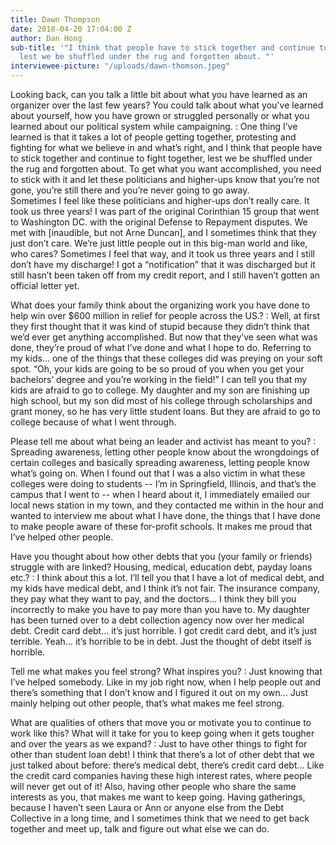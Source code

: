 ```yaml
---
title: Dawn Thompson
date: 2018-04-20 17:04:00 Z
author: Dan Hong
sub-title: '"I think that people have to stick together and continue to fight together,
  lest we be shuffled under the rug and forgotten about. "'
interviewee-picture: "/uploads/dawn-thomson.jpeg"
---
```


Looking back, can you talk a little bit about what you have learned as an organizer over the last few years? You could talk about what you've learned about yourself, how you have grown or struggled personally or what you learned about our political system while campaigning.
: One thing I’ve learned is that it takes a lot of people getting together, protesting and fighting for what we believe in and what’s right, and I think that people have to stick together and continue to fight together, lest we be shuffled under the rug and forgotten about. To get what you want accomplished, you need to stick with it and let these politicians and higher-ups know that you’re not gone, you’re still there and you’re never going to go away.  
Sometimes I feel like these politicians and higher-ups don’t really care. It took us three years! I was part of the original Corinthian 15 group that went to Washington DC. with the original Defense to Repayment disputes. We met with [inaudible, but not Arne Duncan], and I sometimes think that they just don’t care. We’re just little people out in this big-man world and like, who cares? Sometimes I feel that way, and it took us three years and I still don’t have my discharge! I got a “notification” that it was discharged but it still hasn’t been taken off from my credit report, and I still haven’t gotten an official letter yet.

What does your family think about the organizing work you have done to help win over $600 million in relief for people across the US.?
: Well, at first they first thought that it was kind of stupid because they didn’t think that we’d ever get anything accomplished. But now that they’ve seen what was done, they’re proud of what I’ve done and what I hope to do. Referring to my kids… one of the things that these colleges did was preying on your soft spot. “Oh, your kids are going to be so proud of you when you get your bachelors’ degree and you’re working in the field!” I can tell you that my kids are afraid to go to college. My daughter and my son are finishing up high school, but my son did most of his college through scholarships and grant money, so he has very little student loans. But they are afraid to go to college because of what I went through. 

Please tell me about what being an leader and activist has meant to you?
: Spreading awareness, letting other people know about the wrongdoings of certain colleges and basically spreading awareness, letting people know what’s going on. When I found out that I was a also victim in what these colleges were doing to students -- I’m in Springfield, Illinois, and that’s the campus that I went to -- when I heard about it, I immediately emailed our local news station in my town, and they contacted me within in the hour and wanted to interview me about what I have done, the things that I have done to make people aware of these for-profit schools. It makes me proud that I’ve helped other people.

Have you thought about how other debts that you (your family or friends) struggle with are linked? Housing, medical, education debt, payday loans etc.?
: I think about this a lot. I’ll tell you that I have a lot of medical debt, and my kids have medical debt, and I think it’s not fair. The insurance company, they pay what they want to pay, and the doctors… I think they bill you incorrectly to make you have to pay more than you have to. My daughter has been turned over to a debt collection agency now over her medical debt. Credit card debt… it’s just horrible. I got credit card debt, and it’s just terrible. Yeah… it’s horrible to be in debt. Just the thought of debt itself is horrible. 

Tell me what makes you feel strong? What inspires you?
: Just knowing that I’ve helped somebody. Like in my job right now, when I help people out and there’s something that I don’t know and I figured it out on my own… Just mainly helping out other people, that’s what makes me feel strong.

What are qualities of others that move you or motivate you to continue to work like this? What will it take for you to keep going when it gets tougher and over the years as we expand?
: Just to have other things to fight for other than student loan debt! I think that there’s a lot of other debt that we just talked about before: there’s medical debt, there’s credit card debt… Like the credit card companies having these high interest rates, where people will never get out of it! Also, having other people who share the same interests as you, that makes me want to keep going. Having gatherings, because I haven’t seen Laura or Ann or anyone else from the Debt Collective in a long time, and I sometimes think that we need to get back together and meet up, talk and figure out what else we can do. 
